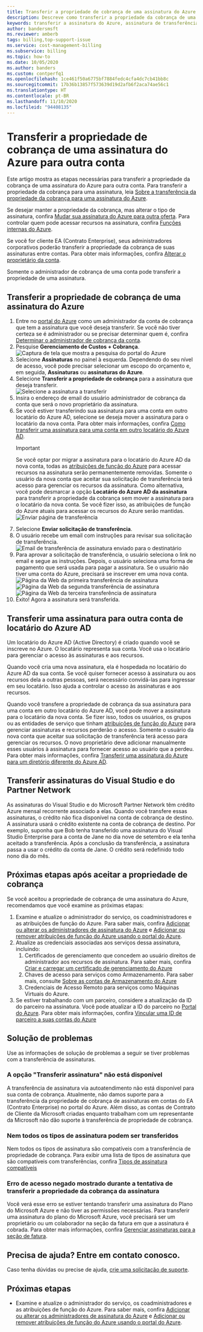 ```yaml
---
title: Transferir a propriedade de cobrança de uma assinatura do Azure
description: Descreve como transferir a propriedade da cobrança de uma assinatura do Azure para outra conta.
keywords: transferir a assinatura do Azure, assinatura de transferência do Azure, mover a assinatura do Azure para outra conta, alterar o proprietário da assinatura do Azure, transferir a assinatura do Azure para outra conta, cobrança de transferência do Azure
author: bandersmsft
ms.reviewer: amberb
tags: billing,top-support-issue
ms.service: cost-management-billing
ms.subservice: billing
ms.topic: how-to
ms.date: 10/05/2020
ms.author: banders
ms.custom: contperfq1
ms.openlocfilehash: 1ce461f50a6775bf7884fedc4cfa4dc7cb41bb8c
ms.sourcegitcommit: 17b36b13857f573639d19d2afb6f2aca74ae56c1
ms.translationtype: HT
ms.contentlocale: pt-BR
ms.lasthandoff: 11/10/2020
ms.locfileid: "94408135"
---
```

# <a name="transfer-billing-ownership-of-an-azure-subscription-to-another-account"></a>Transferir a propriedade de cobrança de uma assinatura do Azure para outra conta

Este artigo mostra as etapas necessárias para transferir a propriedade da cobrança de uma assinatura do Azure para outra conta. Para transferir a propriedade da cobrança para uma assinatura, leia [Sobre a transferência da propriedade da cobrança para uma assinatura do Azure](../understand/subscription-transfer.md).

Se desejar manter a propriedade da cobrança, mas alterar o tipo de assinatura, confira [Mudar sua assinatura do Azure para outra oferta](switch-azure-offer.md). Para controlar quem pode acessar recursos na assinatura, confira [Funções internas do Azure](../../role-based-access-control/built-in-roles.md).

Se você for cliente EA (Contrato Enterprise), seus administradores corporativos poderão transferir a propriedade da cobrança de suas assinaturas entre contas. Para obter mais informações, confira [Alterar o proprietário da conta](ea-portal-administration.md#change-account-owner).

Somente o administrador de cobrança de uma conta pode transferir a propriedade de uma assinatura.

## <a name="transfer-billing-ownership-of-an-azure-subscription"></a>Transferir a propriedade de cobrança de uma assinatura do Azure

1. Entre no [portal do Azure](https://portal.azure.com) como um administrador da conta de cobrança que tem a assinatura que você deseja transferir. Se você não tiver certeza se é administrador ou se precisar determinar quem é, confira [Determinar o administrador de cobrança da conta](../understand/subscription-transfer.md#whoisaa).
1. Pesquise **Gerenciamento de Custos + Cobrança**.  
   ![Captura de tela que mostra a pesquisa do portal do Azure](./media/billing-subscription-transfer/billing-search-cost-management-billing.png)
1. Selecione **Assinaturas** no painel à esquerda. Dependendo do seu nível de acesso, você pode precisar selecionar um escopo do orçamento e, em seguida, **Assinaturas** ou **assinaturas do Azure**.
1. Selecione **Transferir a propriedade de cobrança** para a assinatura que deseja transferir.  
   ![Selecione a assinatura a transferir](./media/billing-subscription-transfer/billing-select-subscription-to-transfer.png)
1. Insira o endereço de email do usuário administrador de cobrança da conta que será o novo proprietário da assinatura.
1. Se você estiver transferindo sua assinatura para uma conta em outro locatário do Azure AD, selecione se deseja mover a assinatura para o locatário da nova conta. Para obter mais informações, confira [Como transferir uma assinatura para uma conta em outro locatário do Azure AD](#transfer-a-subscription-to-another-azure-ad-tenant-account).
    > [!IMPORTANT]
    > Se você optar por migrar a assinatura para o locatário do Azure AD da nova conta, todas as [atribuições de função do Azure](../../role-based-access-control/role-assignments-portal.md) para acessar recursos na assinatura serão permanentemente removidas. Somente o usuário da nova conta que aceitar sua solicitação de transferência terá acesso para gerenciar os recursos da assinatura. Como alternativa, você pode desmarcar a opção **Locatário do Azure AD da assinatura** para transferir a propriedade da cobrança sem mover a assinatura para o locatário da nova conta. Se você fizer isso, as atribuições de função do Azure atuais para acessar os recursos do Azure serão mantidas.  
    ![Enviar página de transferência](./media/billing-subscription-transfer/billing-send-transfer-request.png)
1. Selecione **Enviar solicitação de transferência**.
1. O usuário recebe um email com instruções para revisar sua solicitação de transferência.  
   ![Email de transferência de assinatura enviado para o destinatário](./media/billing-subscription-transfer/billing-receiver-email.png)
1. Para aprovar a solicitação de transferência, o usuário seleciona o link no email e segue as instruções. Depois, o usuário seleciona uma forma de pagamento que será usada para pagar a assinatura. Se o usuário não tiver uma conta do Azure, precisará se inscrever em uma nova conta.  
   ![Página da Web da primeira transferência de assinatura](./media/billing-subscription-transfer/billing-accept-ownership-step1.png)
   ![Página da Web da segunda transferência de assinatura](./media/billing-subscription-transfer/billing-accept-ownership-step2.png)
   ![Página da Web da terceira transferência de assinatura](./media/billing-subscription-transfer/billing-accept-ownership-step3.png)
1. Êxito! Agora a assinatura será transferida.

## <a name="transfer-a-subscription-to-another-azure-ad-tenant-account"></a>Transferir uma assinatura para outra conta de locatário do Azure AD

Um locatário do Azure AD (Active Directory) é criado quando você se inscreve no Azure. O locatário representa sua conta. Você usa o locatário para gerenciar o acesso às assinaturas e aos recursos.

Quando você cria uma nova assinatura, ela é hospedada no locatário do Azure AD da sua conta. Se você quiser fornecer acesso à assinatura ou aos recursos dela a outras pessoas, será necessário convidá-las para ingressar em seu locatário. Isso ajuda a controlar o acesso às assinaturas e aos recursos.

Quando você transfere a propriedade de cobrança da sua assinatura para uma conta em outro locatário do Azure AD, você pode mover a assinatura para o locatário da nova conta. Se fizer isso, todos os usuários, os grupos ou as entidades de serviço que tinham [atribuições de função do Azure](../../role-based-access-control/role-assignments-portal.md) para gerenciar assinaturas e recursos perderão o acesso. Somente o usuário da nova conta que aceitar sua solicitação de transferência terá acesso para gerenciar os recursos. O novo proprietário deve adicionar manualmente esses usuários à assinatura para fornecer acesso ao usuário que a perdeu. Para obter mais informações, confira [Transferir uma assinatura do Azure para um diretório diferente do Azure AD](../../role-based-access-control/transfer-subscription.md).

## <a name="transfer-visual-studio-and-partner-network-subscriptions"></a>Transferir assinaturas do Visual Studio e do Partner Network

As assinaturas do Visual Studio e do Microsoft Partner Network têm crédito Azure mensal recorrente associado a elas. Quando você transfere essas assinaturas, o crédito não fica disponível na conta de cobrança de destino. A assinatura usará o crédito existente na conta de cobrança de destino. Por exemplo, suponha que Bob tenha transferido uma assinatura do Visual Studio Enterprise para a conta de Jane no dia nove de setembro e ela tenha aceitado a transferência. Após a conclusão da transferência, a assinatura passa a usar o crédito da conta de Jane. O crédito será redefinido todo nono dia do mês.

## <a name="next-steps-after-accepting-billing-ownership"></a>Próximas etapas após aceitar a propriedade de cobrança

Se você aceitou a propriedade de cobrança de uma assinatura do Azure, recomendamos que você examine as próximas etapas:

1. Examine e atualize o administrador do serviço, os coadministradores e as atribuições de função do Azure. Para saber mais, confira [Adicionar ou alterar os administradores de assinatura do Azure](add-change-subscription-administrator.md) e [Adicionar ou remover atribuições de função do Azure usando o portal do Azure](../../role-based-access-control/role-assignments-portal.md).
1. Atualize as credenciais associadas aos serviços dessa assinatura, incluindo:
   1. Certificados de gerenciamento que concedem ao usuário direitos de administrador aos recursos de assinatura. Para saber mais, confira [Criar e carregar um certificado de gerenciamento do Azure](../../cloud-services/cloud-services-certs-create.md)
   1. Chaves de acesso para serviços como Armazenamento. Para saber mais, consulte [Sobre as contas de Armazenamento do Azure](../../storage/common/storage-account-create.md)
   1. Credenciais de Acesso Remoto para serviços como Máquinas Virtuais do Azure.
1. Se estiver trabalhando com um parceiro, considere a atualização da ID do parceiro na assinatura. Você pode atualizar a ID do parceiro no [Portal do Azure](https://portal.azure.com). Para obter mais informações, confira [Vincular uma ID de parceiro a suas contas do Azure](link-partner-id.md)

## <a name="troubleshooting"></a>Solução de problemas

Use as informações de solução de problemas a seguir se tiver problemas com a transferência de assinaturas.

### <a name="the-transfer-subscription-option-is-unavailable"></a>A opção "Transferir assinatura" não está disponível

<a name="no-button"></a> 

A transferência de assinatura via autoatendimento não está disponível para sua conta de cobrança. Atualmente, não damos suporte para a transferência da propriedade de cobrança de assinaturas em contas do EA (Contrato Enterprise) no portal do Azure. Além disso, as contas de Contrato de Cliente da Microsoft criadas enquanto trabalham com um representante da Microsoft não dão suporte à transferência de propriedade de cobrança.

###  <a name="not-all-subscription-types-can-transfer"></a>Nem todos os tipos de assinatura podem ser transferidos

Nem todos os tipos de assinatura são compatíveis com a transferência de propriedade de cobrança. Para exibir uma lista de tipos de assinatura que são compatíveis com transferências, confira [Tipos de assinatura compatíveis](../understand/subscription-transfer.md#supported-subscription-types)

###  <a name="access-denied-error-shown-when-trying-to-transfer-subscription-billing-ownership"></a>Erro de acesso negado mostrado durante a tentativa de transferir a propriedade da cobrança da assinatura

Você verá esse erro se estiver tentando transferir uma assinatura do Plano do Microsoft Azure e não tiver as permissões necessárias. Para transferir uma assinatura do plano do Microsoft Azure, você precisará ser um proprietário ou um colaborador na seção da fatura em que a assinatura é cobrada. Para obter mais informações, confira [Gerenciar assinaturas para a seção de fatura](../manage/understand-mca-roles.md#manage-subscriptions-for-invoice-section).

## <a name="need-help-contact-us"></a>Precisa de ajuda? Entre em contato conosco.

Caso tenha dúvidas ou precise de ajuda, [crie uma solicitação de suporte](https://go.microsoft.com/fwlink/?linkid=2083458).

## <a name="next-steps"></a>Próximas etapas

- Examine e atualize o administrador do serviço, os coadministradores e as atribuições de função do Azure. Para saber mais, confira [Adicionar ou alterar os administradores de assinatura do Azure](add-change-subscription-administrator.md) e [Adicionar ou remover atribuições de função do Azure usando o portal do Azure](../../role-based-access-control/role-assignments-portal.md).